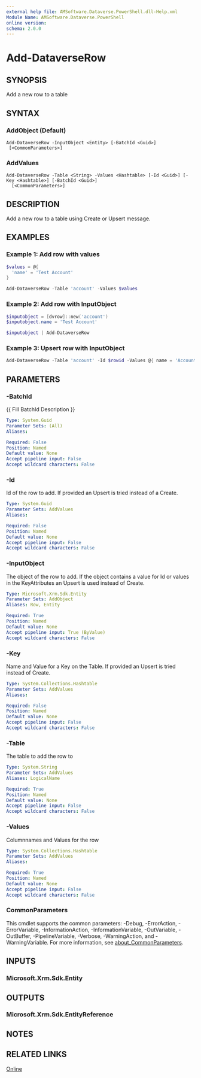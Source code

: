 ```yaml
---
external help file: AMSoftware.Dataverse.PowerShell.dll-Help.xml
Module Name: AMSoftware.Dataverse.PowerShell
online version:
schema: 2.0.0
---
```


# Add-DataverseRow

## SYNOPSIS
Add a new row to a table

## SYNTAX

### AddObject (Default)
```
Add-DataverseRow -InputObject <Entity> [-BatchId <Guid>] 
 [<CommonParameters>]
```

### AddValues
```
Add-DataverseRow -Table <String> -Values <Hashtable> [-Id <Guid>] [-Key <Hashtable>] [-BatchId <Guid>]
  [<CommonParameters>]
```

## DESCRIPTION
Add a new row to a table using Create or Upsert message.

## EXAMPLES

### Example 1: Add row with values

```powershell
$values = @{
  'name' = 'Test Account'
}

Add-DataverseRow -Table 'account' -Values $values
```

### Example 2: Add row with InputObject

```powershell
$inputobject = [dvrow]::new('account')
$inputobject.name = 'Test Account'

$inputobject | Add-DataverseRow
```

### Example 3: Upsert row with InputObject

```powershell
Add-DataverseRow -Table 'account' -Id $rowid -Values @{ name = 'Account (Updated)' }
```

## PARAMETERS

### -BatchId
{{ Fill BatchId Description }}

```yaml
Type: System.Guid
Parameter Sets: (All)
Aliases:

Required: False
Position: Named
Default value: None
Accept pipeline input: False
Accept wildcard characters: False
```

### -Id
Id of the row to add. If provided an Upsert is tried instead of a Create.

```yaml
Type: System.Guid
Parameter Sets: AddValues
Aliases:

Required: False
Position: Named
Default value: None
Accept pipeline input: False
Accept wildcard characters: False
```

### -InputObject
The object of the row to add. If the object contains a value for Id or values in the KeyAttributes an Upsert is used instead of Create.

```yaml
Type: Microsoft.Xrm.Sdk.Entity
Parameter Sets: AddObject
Aliases: Row, Entity

Required: True
Position: Named
Default value: None
Accept pipeline input: True (ByValue)
Accept wildcard characters: False
```

### -Key
Name and Value for a Key on the Table. If provided an Upsert is tried instead of Create.

```yaml
Type: System.Collections.Hashtable
Parameter Sets: AddValues
Aliases:

Required: False
Position: Named
Default value: None
Accept pipeline input: False
Accept wildcard characters: False
```

### -Table
The table to add the row to

```yaml
Type: System.String
Parameter Sets: AddValues
Aliases: LogicalName

Required: True
Position: Named
Default value: None
Accept pipeline input: False
Accept wildcard characters: False
```

### -Values
Columnnames and Values for the row

```yaml
Type: System.Collections.Hashtable
Parameter Sets: AddValues
Aliases:

Required: True
Position: Named
Default value: None
Accept pipeline input: False
Accept wildcard characters: False
```

### CommonParameters
This cmdlet supports the common parameters: -Debug, -ErrorAction, -ErrorVariable, -InformationAction, -InformationVariable, -OutVariable, -OutBuffer, -PipelineVariable, -Verbose, -WarningAction, and -WarningVariable. For more information, see [about_CommonParameters](http://go.microsoft.com/fwlink/?LinkID=113216).

## INPUTS

### Microsoft.Xrm.Sdk.Entity
## OUTPUTS

### Microsoft.Xrm.Sdk.EntityReference
## NOTES

## RELATED LINKS

[Online](https://github.com/AMSoftwareNL/DataversePowershell/blob/main/docs/Add-DataverseRow.md)
